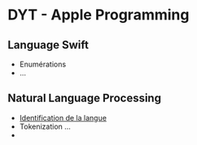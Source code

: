 # DYT - Apple Programming 



## Language Swift

* Enumérations
* ...

## Natural Language Processing

* [Identification de la langue](NLP-Language-Identification.html)
* Tokenization ...
* 